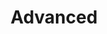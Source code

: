 ---
title: Advanced
description: 애플리케이션의 기능을 확장하는 플러그인 개발과 활용법
navigation:
  icon: i-lucide-plug
---